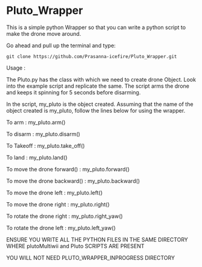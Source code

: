 # Pluto_Wrapper
This is a simple python Wrapper so that you can write a python script to make the drone move around.

Go ahead and pull up the terminal and type:

    git clone https://github.com/Prasanna-icefire/Pluto_Wrapper.git

Usage : 

The Pluto.py has the class with which we need to create drone Object.
Look into the example script and replicate the same.
The script arms the drone and keeps it spinning for 5 seconds before disarming.

In the script, my_pluto is the object created.
Assuming that the name of the object created is my_pluto, follow the lines below for using the wrapper.

To arm :
    my_pluto.arm()

To disarm :
    my_pluto.disarm()

To Takeoff :
    my_pluto.take_off()

To land : 
    my_pluto.land()

To move the drone forward() : 
    my_pluto.forward()

To move the drone backward() : 
    my_pluto.backward()

To move the drone left : 
    my_pluto.left()

To move the drone right : 
    my_pluto.right()

To rotate the drone right : 
    my_pluto.right_yaw()

To rotate the drone left : 
    my_pluto.left_yaw()


ENSURE YOU WRITE ALL THE PYTHON FILES IN THE SAME DIRECTORY WHERE plutoMultiwii and Pluto SCRIPTS ARE PRESENT


YOU WILL NOT NEED PLUTO_WRAPPER_INPROGRESS DIRECTORY